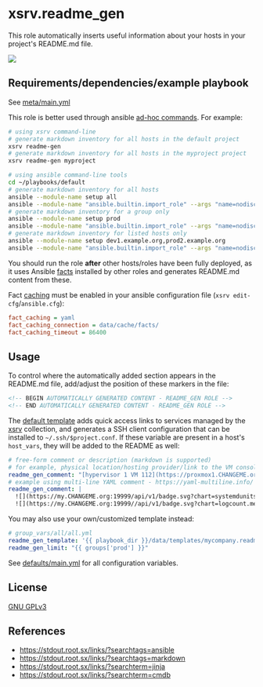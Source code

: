 # xsrv.readme_gen

This role automatically inserts useful information about your hosts in your project's README.md file.

[![](https://i.imgur.com/IwDDpyW.png)](https://i.imgur.com/IwDDpyW.png)

## Requirements/dependencies/example playbook

See [meta/main.yml](meta/main.yml)

This role is better used through ansible [ad-hoc commands](https://docs.ansible.com/ansible/latest/user_guide/intro_adhoc.html). For example:

```bash
# using xsrv command-line
# generate markdown inventory for all hosts in the default project
xsrv readme-gen
# generate markdown inventory for all hosts in the myproject project
xsrv readme-gen myproject
```

```bash
# using ansible command-line tools
cd ~/playbooks/default
# generate markdown inventory for all hosts
ansible --module-name setup all
ansible --module-name "ansible.builtin.import_role" --args "name=nodiscc.xsrv.readme_gen" localhost
# generate markdown inventory for a group only
ansible --module-name setup prod
ansible --module-name "ansible.builtin.import_role" --args "name=nodiscc.xsrv.readme_gen" --extra-vars "readme_gen_limit={{ groups['prod'] }}" localhost
# generate markdown inventory for listed hosts only
ansible --module-name setup dev1.example.org,prod2.example.org
ansible --module-name "ansible.builtin.import_role" --args "name=nodiscc.xsrv.readme_gen" --extra-vars "readme_gen_limit={{ ['dev1.example.org', 'prod2.example.org'] }}" localhost
```

You should run the role **after** other hosts/roles have been fully deployed, as it uses Ansible [facts](https://docs.ansible.com/ansible/latest/user_guide/playbooks_vars_facts.html) installed by other roles and generates README.md content from these.

Fact [caching](https://docs.ansible.com/ansible/latest/playbook_guide/playbooks_vars_facts.html#caching-facts) must be enabled in your ansible configuration file (`xsrv edit-cfg`/`ansible.cfg`):

```ini
fact_caching = yaml
fact_caching_connection = data/cache/facts/
fact_caching_timeout = 86400
```

## Usage

To control where the automatically added section appears in the README.md file, add/adjust the position of these markers in the file:

```markdown
<!-- BEGIN AUTOMATICALLY GENERATED CONTENT - README_GEN ROLE -->
<!-- END AUTOMATICALLY GENERATED CONTENT - README_GEN ROLE -->
```

The [default template](templates/readme_gen.md.j2) adds quick access links to services managed by the [xsrv](https://xsrv.readthedocs.io/) collection, and generates a SSH client configuration that can be installed to `~/.ssh/$project.conf`.
If these variable are present in a host's `host_vars`, they will be added to the README as well:

```yaml
# free-form comment or description (markdown is supported)
# for example, physical location/hosting provider/link to the VM console/serial number...
readme_gen_comment: "[hypervisor 1 VM 112](https://proxmox1.CHANGEME.org:8006/#v1:0:=qemu%2F112:4:::::8::)"
# example using multi-line YAML comment - https://yaml-multiline.info/
readme_gen_comment: |
  ![](https://my.CHANGEME.org:19999/api/v1/badge.svg?chart=systemdunits_service-units.service_unit_state&alarm=systemd_service_units_state&refresh=auto)
  ![](https://my.CHANGEME.org:19999//api/v1/badge.svg?chart=logcount.messages&alarm=logcount_error&refresh=auto)
```

You may also use your own/customized template instead:

```yaml
# group_vars/all/all.yml
readme_gen_template: '{{ playbook_dir }}/data/templates/mycompany.readme_gen.j2'
readme_gen_limit: "{{ groups['prod'] }}"
```
See [defaults/main.yml](defaults/main.yml) for all configuration variables.


## License

[GNU GPLv3](../../LICENSE)


## References

- https://stdout.root.sx/links/?searchtags=ansible
- https://stdout.root.sx/links/?searchtags=markdown
- https://stdout.root.sx/links/?searchterm=jinja
- https://stdout.root.sx/links/?searchterm=cmdb
